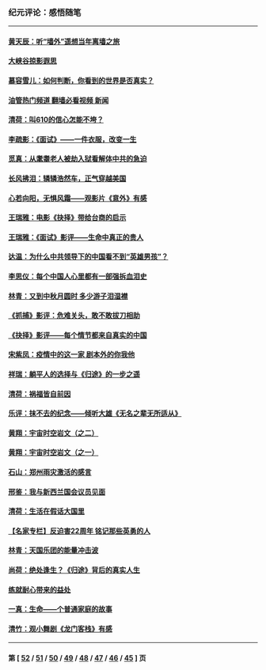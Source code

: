 ### 纪元评论：感悟随笔
---
#### [黄天辰：听“墙外”遥想当年离墙之旅](../../pages/nsc1035/n13377229.md?11220330) 
#### [大峡谷掠影遐思](../../pages/nsc1035/n13354743.md?11220330) 
#### [慕容雪儿：如何判断，你看到的世界是否真实？](../../pages/nsc1035/n13332569.md?11220330) 
#### [油管热门频道 翻墙必看视频 新闻](ok?11220330)
#### [清荷：叫610的信心怎能不垮？](../../pages/nsc1035/n13304848.md?11220330) 
#### [李疏影：《面试》——一件衣服，改变一生](../../pages/nsc1035/n13292494.md?11220330) 
#### [觅真：从耄耋老人被劫入狱看解体中共的急迫](../../pages/nsc1035/n13284545.md?11220330) 
#### [长风拂泪：辚辚浩然车，正气穿越美国](../../pages/nsc1035/n13284280.md?11220330) 
#### [心若向阳，无惧风霜——观影片《意外》有感](../../pages/nsc1035/n13275318.md?11220330) 
#### [王瑞雅：电影《抉择》带给台商的启示](../../pages/nsc1035/n13274064.md?11220330) 
#### [王瑞雅：《面试》影评——生命中真正的贵人](../../pages/nsc1035/n13260528.md?11220330) 
#### [达温：为什么中共领导下的中国看不到“英雄男孩”？](../../pages/nsc1035/n13257099.md?11220330) 
#### [李思仪：每个中国人心里都有一部强拆血泪史](../../pages/nsc1035/n13249632.md?11220330) 
#### [林青：又到中秋月圆时 多少游子泪湿襟](../../pages/nsc1035/n13245916.md?11220330) 
#### [《抓捕》影评：危难关头，敢不敢拔刀相助](../../pages/nsc1035/n13244251.md?11220330) 
#### [《抉择》影评——每个情节都来自真实的中国](../../pages/nsc1035/n13242564.md?11220330) 
#### [宋紫凤：疫情中的这一家 剧本外的你我他](../../pages/nsc1035/n13242358.md?11220330) 
#### [祥瑞：躺平人的选择与《归途》的一步之遥](../../pages/nsc1035/n13213201.md?11220330) 
#### [清荷：祸福皆自前因](../../pages/nsc1035/n13213177.md?11220330) 
#### [乐评：抹不去的纪念——倾听大雄《无名之辈无所适从》](../../pages/nsc1035/n13163359.md?11220330) 
#### [黄翔：宇宙时空岩文（之二）](../../pages/nsc1035/n13141116.md?11220330) 
#### [黄翔：宇宙时空岩文（之一）](../../pages/nsc1035/n13140355.md?11220330) 
#### [石山：郑州雨灾激活的感言](../../pages/nsc1035/n13135372.md?11220330) 
#### [邢鉴：我与新西兰国会议员见面](../../pages/nsc1035/n13111626.md?11220330) 
#### [清荷：生活在假话大国里](../../pages/nsc1035/n13103916.md?11220330) 
#### [【名家专栏】反迫害22周年 铭记那些英勇的人](../../pages/nsc1035/n13102771.md?11220330) 
#### [林青：天国乐团的能量冲击波](../../pages/nsc1035/n13099634.md?11220330) 
#### [尚荷：绝处逢生？《归途》背后的真实人生](../../pages/nsc1035/n13099470.md?11220330) 
#### [练就耐心带来的益处](../../pages/nsc1035/n13081876.md?11220330) 
#### [一真：生命——个普通家庭的故事](../../pages/nsc1035/n13075782.md?11220330) 
#### [清竹：观小舞剧《龙门客栈》有感](../../pages/nsc1035/n13069850.md?11220330) 

---
#### 第 [ [52](./52.md?11220330) / [51](./51.md?11220330) / [50](./50.md?11220330) / [49](./49.md?11220330) / [48](./48.md?11220330) / [47](./47.md?11220330) / [46](./46.md?11220330) / [45](./45.md?11220330) ] 页
